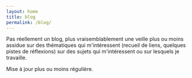 ```yaml
---
layout: home
title: blog
permalink: /blog/
---
```


Pas réellement un blog, plus vraisemblablement une veille plus ou moins assidue sur des thématiques qui m'intéressent (recueil de liens, quelques pistes de réflexions) sur des sujets qui m'intéressent ou sur lesquels je travaille.

Mise à jour plus ou moins régulière.